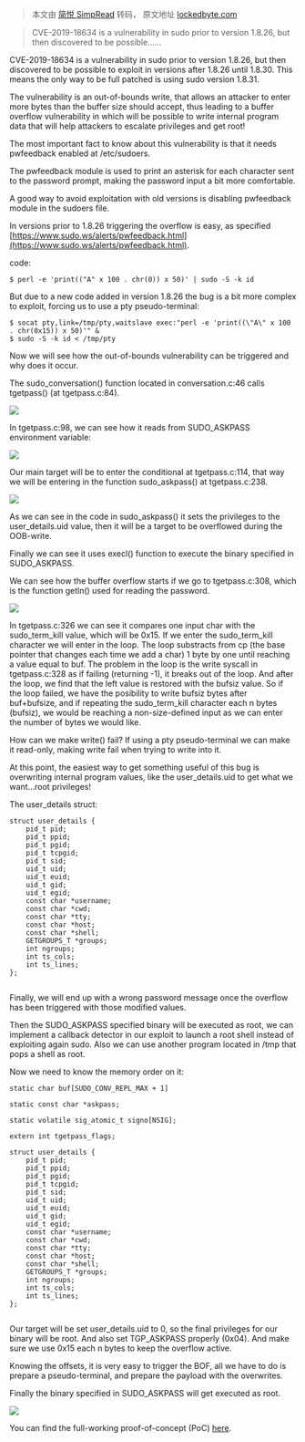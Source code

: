> 本文由 [简悦 SimpRead](http://ksria.com/simpread/) 转码， 原文地址 [lockedbyte.com](https://lockedbyte.com/blog/index.php/2020/12/12/cve-2019-18634-oob-write-analysis-and-development-of-a-working-poc/)

> CVE-2019-18634 is a vulnerability in sudo prior to version 1.8.26, but then discovered to be possible......

CVE-2019-18634 is a vulnerability in sudo prior to version 1.8.26, but then discovered to be possible to exploit in versions after 1.8.26 until 1.8.30. This means the only way to be full patched is using sudo version 1.8.31.

The vulnerability is an out-of-bounds write, that allows an attacker to enter more bytes than the buffer size should accept, thus leading to a buffer overflow vulnerability in which will be possible to write internal program data that will help attackers to escalate privileges and get root!

The most important fact to know about this vulnerability is that it needs pwfeedback enabled at /etc/sudoers.

The pwfeedback module is used to print an asterisk for each character sent to the password prompt, making the password input a bit more comfortable.

A good way to avoid exploitation with old versions is disabling pwfeedback module in the sudoers file.

In versions prior to 1.8.26 triggering the overflow is easy, as specified [https://www.sudo.ws/alerts/pwfeedback.html](https://www.sudo.ws/alerts/pwfeedback.html).

code:

```
$ perl -e 'print(("A" x 100 . chr(0)) x 50)' | sudo -S -k id

```

But due to a new code added in version 1.8.26 the bug is a bit more complex to exploit, forcing us to use a pty pseudo-terminal:

```
$ socat pty,link=/tmp/pty,waitslave exec:"perl -e 'print((\"A\" x 100 . chr(0x15)) x 50)'" &
$ sudo -S -k id < /tmp/pty

```

Now we will see how the out-of-bounds vulnerability can be triggered and why does it occur.

The sudo_conversation() function located in conversation.c:46 calls tgetpass() (at tgetpass.c:84).

![](https://lockedbyte.com/blog/wp-content/uploads/2020/12/sudo_conversation_func_v.png)

In tgetpass.c:98, we can see how it reads from SUDO_ASKPASS environment variable:

![](https://lockedbyte.com/blog/wp-content/uploads/2020/12/tgetpass_func_v.png)

Our main target will be to enter the conditional at tgetpass.c:114, that way we will be entering in the function sudo_askpass() at tgetpass.c:238.

![](https://lockedbyte.com/blog/wp-content/uploads/2020/12/askpass_func_v.png)

As we can see in the code in sudo_askpass() it sets the privileges to the user_details.uid value, then it will be a target to be overflowed during the OOB-write.

Finally we can see it uses execl() function to execute the binary specified in SUDO_ASKPASS.

We can see how the buffer overflow starts if we go to tgetpass.c:308, which is the function getln() used for reading the password.

![](https://lockedbyte.com/blog/wp-content/uploads/2020/12/getln_func_v.png)

In tgetpass.c:326 we can see it compares one input char with the sudo_term_kill value, which will be 0x15. If we enter the sudo_term_kill character we will enter in the loop. The loop substracts from cp (the base pointer that changes each time we add a char) 1 byte by one until reaching a value equal to buf. The problem in the loop is the write syscall in tgetpass.c:328 as if failing (returning -1), it breaks out of the loop. And after the loop, we find that the left value is restored with the bufsiz value. So if the loop failed, we have the posibility to write bufsiz bytes after buf+bufsize, and if repeating the sudo_term_kill character each n bytes (bufsiz), we would be reaching a non-size-defined input as we can enter the number of bytes we would like.

How can we make write() fail? If using a pty pseudo-terminal we can make it read-only, making write fail when trying to write into it.

At this point, the easiest way to get something useful of this bug is overwriting internal program values, like the user_details.uid to get what we want…root privileges!

The user_details struct:

```
struct user_details {
	pid_t pid;
	pid_t ppid;
	pid_t pgid;
	pid_t tcpgid;
	pid_t sid;
	uid_t uid;
	uid_t euid;
	uid_t gid;
	uid_t egid;
	const char *username;
	const char *cwd;
	const char *tty;
	const char *host;
	const char *shell;
	GETGROUPS_T *groups;
	int ngroups;
	int ts_cols;
	int ts_lines;
};


```

Finally, we will end up with a wrong password message once the overflow has been triggered with those modified values.

Then the SUDO_ASKPASS specified binary will be executed as root, we can implement a callback detector in our exploit to launch a root shell instead of exploiting again sudo. Also we can use another program located in /tmp that pops a shell as root.

Now we need to know the memory order on it:

```
static char buf[SUDO_CONV_REPL_MAX + 1]

static const char *askpass;

static volatile sig_atomic_t signo[NSIG];

extern int tgetpass_flags;

struct user_details {
	pid_t pid;
	pid_t ppid;
	pid_t pgid;
	pid_t tcpgid;
	pid_t sid;
	uid_t uid;
	uid_t euid;
	uid_t gid;
	uid_t egid;
	const char *username;
	const char *cwd;
	const char *tty;
	const char *host;
	const char *shell;
	GETGROUPS_T *groups;
	int ngroups;
	int ts_cols;
	int ts_lines;
};


```

Our target will be set user_details.uid to 0, so the final privileges for our binary will be root. And also set TGP_ASKPASS properly (0x04). And make sure we use 0x15 each n bytes to keep the overflow active.

Knowing the offsets, it is very easy to trigger the BOF, all we have to do is prepare a pseudo-terminal, and prepare the payload with the overwrites.

Finally the binary specified in SUDO_ASKPASS will get executed as root.

![](https://lockedbyte.com/blog/wp-content/uploads/2020/12/rooted.png)

You can find the full-working proof-of-concept (PoC) [here](https://github.com/lockedbyte/CVE-Exploits/tree/master/CVE-2019-18634).